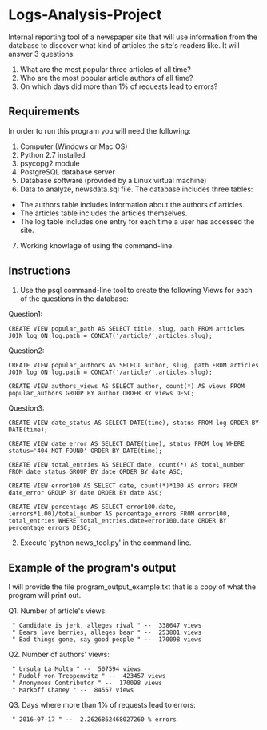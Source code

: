 # Logs-Analysis-Project
Internal reporting tool of a newspaper site that will use information from the database to discover what kind of articles the site's readers like.
It will answer 3 questions:
  1. What are the most popular three articles of all time?
  2. Who are the most popular article authors of all time?
  3. On which days did more than 1% of requests lead to errors?
## Requirements
In order to run this program you will need the following:

1. Computer (Windows or Mac OS)
2. Python 2.7 installed
3. psycopg2 module
4. PostgreSQL database server
5. Database software (provided by a Linux virtual machine)
6. Data to analyze, newsdata.sql file. The database includes three tables:
  - The authors table includes information about the authors of articles.
  - The articles table includes the articles themselves.
  - The log table includes one entry for each time a user has accessed the site.
7. Working knowlage of using the command-line.
  
## Instructions

1.  Use the psql command-line tool to create the following Views for each of the questions in the database:
  
  Question1:
  
  	CREATE VIEW popular_path AS SELECT title, slug, path FROM articles JOIN log ON log.path = CONCAT('/article/',articles.slug);
  
  Question2:
  
    CREATE VIEW popular_authors AS SELECT author, slug, path FROM articles JOIN log ON log.path = CONCAT('/article/',articles.slug);
 	  
    CREATE VIEW authors_views AS SELECT author, count(*) AS views FROM popular_authors GROUP BY author ORDER BY views DESC;
  
  Question3:

  	CREATE VIEW date_status AS SELECT DATE(time), status FROM log ORDER BY DATE(time);
  
  	CREATE VIEW date_error AS SELECT DATE(time), status FROM log WHERE status='404 NOT FOUND' ORDER BY DATE(time);

  	CREATE VIEW total_entries AS SELECT date, count(*) AS total_number FROM date_status GROUP BY date ORDER BY date ASC;
  
  	CREATE VIEW error100 AS SELECT date, count(*)*100 AS errors FROM date_error GROUP BY date ORDER BY date ASC;
  
  	CREATE VIEW percentage AS SELECT error100.date, (errors*1.00)/total_number AS percentage_errors FROM error100, total_entries WHERE total_entries.date=error100.date ORDER BY percentage_errors DESC;
  
 2. Execute 'python news_tool.py' in the command line.
 
## Example of the program's output

I will provide the file program_output_example.txt that is a copy of what the program will print out.

Q1. Number of article's views:

     " Candidate is jerk, alleges rival " --  338647 views
     " Bears love berries, alleges bear " --  253801 views
     " Bad things gone, say good people " --  170098 views
     
Q2. Number of authors' views:

     " Ursula La Multa " --  507594 views
     " Rudolf von Treppenwitz " --  423457 views
     " Anonymous Contributor " --  170098 views
     " Markoff Chaney " --  84557 views
     
Q3. Days where more than 1% of requests lead to errors:

     " 2016-07-17 " --  2.2626862468027260 % errors

